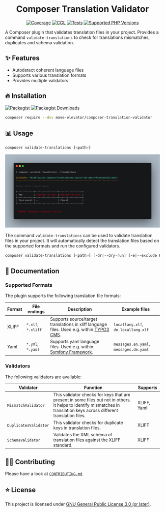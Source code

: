 <div align="center">

# Composer Translation Validator

[![Coverage](https://img.shields.io/coverallsCoverage/github/move-elevator/composer-translation-validator?logo=coveralls)](https://coveralls.io/github/move-elevator/composer-translation-validator)
[![CGL](https://img.shields.io/github/actions/workflow/status/move-elevator/composer-translation-validator/cgl.yml?label=cgl&logo=github)](https://github.com/move-elevator/composer-translation-validator/actions/workflows/cgl.yml)
[![Tests](https://img.shields.io/github/actions/workflow/status/move-elevator/composer-translation-validator/tests.yml?label=tests&logo=github)](https://github.com/move-elevator/composer-translation-validator/actions/workflows/tests.yml)
[![Supported PHP Versions](https://img.shields.io/packagist/dependency-v/move-elevator/composer-translation-validator/php?logo=php)](https://packagist.org/packages/move-elevator/composer-translation-validator)

</div>

A Composer plugin that validates translation files in your project.
Provides a command `validate-translations` to check for translations mismatches, duplicates and schema validation.

## ✨ Features

* Autodetect coherent language files
* Supports various translation formats
* Provides multiple validators

## 🔥 Installation

[![Packagist](https://img.shields.io/packagist/v/move-elevator/composer-translation-validator?label=version&logo=packagist)](https://packagist.org/packages/move-elevator/composer-translation-validator)
[![Packagist Downloads](https://img.shields.io/packagist/dt/move-elevator/composer-translation-validator?color=brightgreen)](https://packagist.org/packages/move-elevator/composer-translation-validator)


```bash
composer require --dev move-elevator/composer-translation-validator
```

## 📊 Usage

```bash
composer validate-translations [<path>]
```

![console.png](docs/console.png)

The command `validate-translations` can be used to validate translation files in your project. It will automatically detect the translation files based on the supported formats and run the configured validators.

```bash
composer validate-translations [<path>] [-dr|--dry-run] [-e|--exclude PATTERN] [-v|--verbose]
```

## 📝 Documentation

### Supported Formats

The plugin supports the following translation file formats:

| Format | File endings       | Description                                                                                                    | Example files                          |
|--------|--------------------|----------------------------------------------------------------------------------------------------------------|----------------------------------------|
| XLIFF  | `*.xlf`, `*.xliff` | Supports source/target translations in xliff language files. Used e.g. within [TYPO3 CMS](https://typo3.org/). | `locallang.xlf`, `de.locallang.xlf`    |
| Yaml   | `*.yml`, `*.yaml`  | Supports yaml language files. Used e.g. within [Symfony Framework](https://symfony.com/).                      | `messages.en.yaml`, `messages.de.yaml` |

### Validators

The following validators are available:

| Validator             | Function                                                                                                                                                                 | Supports    |
|-----------------------|--------------------------------------------------------------------------------------------------------------------------------------------------------------------------|-------------|
| `MismatchValidator`   | This validator checks for keys that are present in some files but not in others. It helps to identify mismatches in translation keys across different translation files. | XLIFF, Yaml |
| `DuplicatesValidator` | This validator checks for duplicate keys in translation files.                                                                                                           | XLIFF       |
| `SchemaValidator`     | Validates the XML schema of translation files against the XLIFF standard.                                                                                                | XLIFF       |


## 🧑‍💻 Contributing

Please have a look at [`CONTRIBUTING.md`](CONTRIBUTING.md).

## ⭐ License

This project is licensed under [GNU General Public License 3.0 (or later)](LICENSE).
